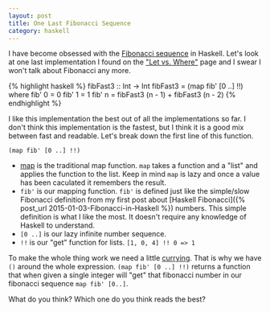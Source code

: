 ```yaml
---
layout: post
title: One Last Fibonacci Sequence
category: haskell
---
```


I have become obsessed with the [Fibonacci sequence](http://en.wikipedia.org/wiki/Fibonacci_number) in Haskell. Let's look at one last implementation I found on the ["Let vs. Where"](https://www.haskell.org/haskellwiki/Let_vs._Where) page and I swear I won't talk about Fibonacci any more.

{% highlight haskell %}
fibFast3 :: Int -> Int
fibFast3 = (map fib' [0 ..] !!)
           where
             fib' 0 = 0
             fib' 1 = 1
             fib' n = fibFast3 (n - 1) + fibFast3 (n - 2)
{% endhighlight %}

I like this implementation the best out of all the implementations so far. I don't think this implementation is the fastest, but I think it is a good mix between fast and readable. Let's break down the first line of this function.

`(map fib' [0 ..] !!)`

* [map](http://learnyouahaskell.com/higher-order-functions) is the traditional map function. `map` takes a function and a "list" and applies the function to the list. Keep in mind `map` is lazy and once a value has been caculated it remembers the result.
* `fib'` is our mapping function. `fib'` is defined just like the simple/slow Fibonacci definition from my first post about [Haskell Fibonacci]({% post_url 2015-01-03-Fibonacci-in-Haskell %}) numbers. This simple definition is what I like the most. It doesn't require any knowledge of Haskell to understand.
* `[0 ..]` is our lazy infinite number sequence.
* `!!` is our "get" function for lists. `[1, 0, 4] !! 0 => 1`

To make the whole thing work we need a little [currying](https://www.haskell.org/haskellwiki/Currying). That is why we have `()` around the whole expression. `(map fib' [0 ..] !!)` returns a function that when given a single integer will "get" that fibonacci number in our fibonacci sequence `map fib' [0..]`.

What do you think? Which one do you think reads the best?
